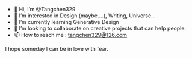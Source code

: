 - 👋 Hi, I’m @Tangchen329
- 👀 I’m interested in  Design  (maybe....), Writing, Universe...
- 🌱 I’m currently learning Generative Design
- 💞️ I’m looking to collaborate on creative projects that can help people.
- 📫 How to reach me : tangchen329@126.com


I hope someday I can be in love with fear.
<!---
Tangchen329/Tangchen329 is a ✨ special ✨ repository because its `README.md` (this file) appears on your GitHub profile.
You can click the Preview link to take a look at your changes.
--->
